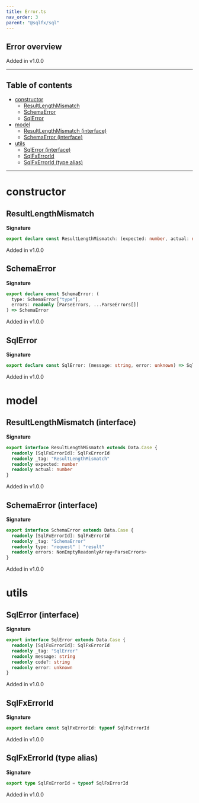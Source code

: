 ```yaml
---
title: Error.ts
nav_order: 3
parent: "@sqlfx/sql"
---
```


## Error overview

Added in v1.0.0

---

<h2 class="text-delta">Table of contents</h2>

- [constructor](#constructor)
  - [ResultLengthMismatch](#resultlengthmismatch)
  - [SchemaError](#schemaerror)
  - [SqlError](#sqlerror)
- [model](#model)
  - [ResultLengthMismatch (interface)](#resultlengthmismatch-interface)
  - [SchemaError (interface)](#schemaerror-interface)
- [utils](#utils)
  - [SqlError (interface)](#sqlerror-interface)
  - [SqlFxErrorId](#sqlfxerrorid)
  - [SqlFxErrorId (type alias)](#sqlfxerrorid-type-alias)

---

# constructor

## ResultLengthMismatch

**Signature**

```ts
export declare const ResultLengthMismatch: (expected: number, actual: number) => ResultLengthMismatch
```

Added in v1.0.0

## SchemaError

**Signature**

```ts
export declare const SchemaError: (
  type: SchemaError["type"],
  errors: readonly [ParseErrors, ...ParseErrors[]]
) => SchemaError
```

Added in v1.0.0

## SqlError

**Signature**

```ts
export declare const SqlError: (message: string, error: unknown) => SqlError
```

Added in v1.0.0

# model

## ResultLengthMismatch (interface)

**Signature**

```ts
export interface ResultLengthMismatch extends Data.Case {
  readonly [SqlFxErrorId]: SqlFxErrorId
  readonly _tag: "ResultLengthMismatch"
  readonly expected: number
  readonly actual: number
}
```

Added in v1.0.0

## SchemaError (interface)

**Signature**

```ts
export interface SchemaError extends Data.Case {
  readonly [SqlFxErrorId]: SqlFxErrorId
  readonly _tag: "SchemaError"
  readonly type: "request" | "result"
  readonly errors: NonEmptyReadonlyArray<ParseErrors>
}
```

Added in v1.0.0

# utils

## SqlError (interface)

**Signature**

```ts
export interface SqlError extends Data.Case {
  readonly [SqlFxErrorId]: SqlFxErrorId
  readonly _tag: "SqlError"
  readonly message: string
  readonly code?: string
  readonly error: unknown
}
```

Added in v1.0.0

## SqlFxErrorId

**Signature**

```ts
export declare const SqlFxErrorId: typeof SqlFxErrorId
```

Added in v1.0.0

## SqlFxErrorId (type alias)

**Signature**

```ts
export type SqlFxErrorId = typeof SqlFxErrorId
```

Added in v1.0.0

